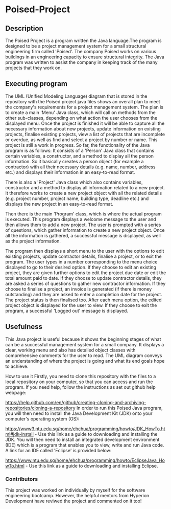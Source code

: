 # Poised-Project

## Description
The Poised Project is a program written the Java language.The program is designed to be a project management system for a small structural engineering firm called 'Poised'. The company Poised works on various buildings in an engineering capacity to ensure structural integrity. The Java program was written to assist the company in keeping track of the many projects that they work on.

## Executing program
The UML (Unified Modeling Language) diagram that is stored in the repository with the Poised project java files shows an overall plan to meet the company's requirements for a project management system. The plan is to create a main 'Menu' Java class, which will call on methods from the other sub-classes, depending on what action the user chooses from the displayed menu. Once the project is finished it will be able to capture all the necessary information about new projects, update information on existing projects, finalise existing projects, view a list of projects that are incomplete or overdue, as well as find and select a project by number or name. This project is still a work in progress. So far, the functionality of the Java program is as follows:
It consists of a 'Person' Java class that contains certain variables, a constructor, and a method to display all the person information. So it basically creates a person object (for example a contractor) with all their necessary details (e.g. name, number, address etc.) and displays their information in an easy-to-read format.

There is also a 'Project' Java class which also contains variables, constructor and a method to display all information related to a new project. It therefore works to create a new project object with all the related details (e.g. project number, project name, building type, deadline etc.) and displays the new project in an easy-to-read format.

Then there is the main 'Program' class, which is where the actual program is executed. This program displays a welcome message to the user and then allows them to add a new project. The user is prompted with a series of questions, which gather information to create a new project object. Once all the information is gathered, a successful message is displayed, as well as the project information.

The program then displays a short menu to the user with the options to edit existing projects, update contractor details, finalise a project, or to exit the program. The user types in a number corresponding to the menu choice displayed to go to their desired option. If they choose to edit an existing project, they are given further options to edit the project due date or edit the total amount paid to date. If they choose to update contractor details, they are asked a series of questions to gather new contractor information. If they choose to finalise a project, an invoice is generated (if there is money outstanding) and they are asked to enter a completion date for the project. The project status is then finalised too. After each menu option, the edited project object is displayed for the user to view. If they choose to exit the program, a successful 'Logged out' message is displayed.

## Usefulness
This Java project is useful because it shows the beginning stages of what can be a successful management system for a small company. It displays a clear, working menu and also has detailed object classes with comprehensive comments for the user to read. The UML diagram conveys an understanding of where the project is going and what its end goals hope to achieve.

How to use it
Firstly, you need to clone this repository with the  files to a local repository on your computer, so that you can access and run the program. If you need help, follow the instructions as set out github help webpage:

https://help.github.com/en/github/creating-cloning-and-archiving-repositories/cloning-a-repository
In order to run this Poised Java program, you will then need to install the Java Development Kit (JDK) onto your computer's operating system (OS):

https://www3.ntu.edu.sg/home/ehchua/programming/howto/JDK_HowTo.html#jdk-install - Use this link as a guide to downloading and installing the JDK.
You will then need to install an integrated development environment (IDE) which is a program that enables you to view, write and run Java code. A link for an IDE called 'Eclipse' is provided below:

https://www.ntu.edu.sg/home/ehchua/programming/howto/EclipseJava_HowTo.html - Use this link as a guide to downloading and installing Eclipse.

### Contributors
This project was worked on individually by myself for the software engineering bootcamp. However, the helpful mentors from Hyperion Development have reviwed the project and commented on it too!
